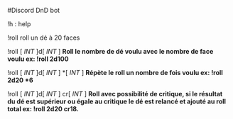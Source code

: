 #Discord DnD bot

!h : help

!roll roll un dé à 20 faces

!roll [ *INT* ]d[ *INT* ] **Roll le nombre de dé voulu avec le nombre de face voulu ex: !roll 2d100**

!roll [ *INT* ]d[ *INT* ] *[ *INT* ] **Répète le roll un nombre de fois voulu ex: !roll 2d20 \*6**

!roll [ *INT* ]d[ *INT* ] cr[ *INT* ] **Roll avec possibilité de critique, si le résultat du dé est supérieur ou égale au critique le dé est relancé et ajouté au roll total ex: !roll 2d20 cr18.**